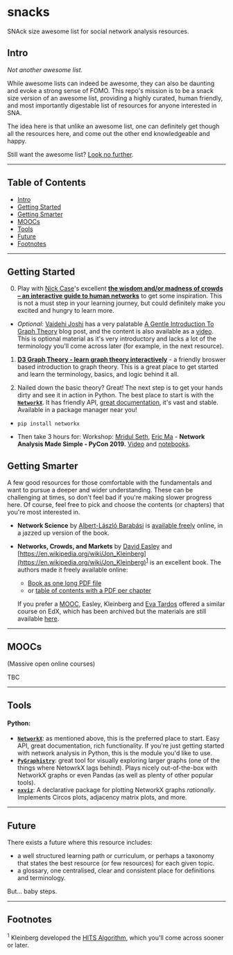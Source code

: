 # snacks
SNAck size awesome list for social network analysis resources.


## Intro

_Not another awesome list._

While awesome lists can indeed be awesome, they can also be daunting and evoke a strong sense of FOMO.
This repo's mission is to be a snack size version of an awesome list, providing a highly curated, human friendly, and most importantly digestable list of resources for anyone interested in SNA.

The idea here is that unlike an awesome list, one can definitely get though all the resources here, and come out the other end knowledgeable and happy.

Still want the awesome list? [Look no further](https://github.com/briatte/awesome-network-analysis).

***

## Table of Contents
- [Intro](#intro)
- [Getting Started](#getting-started)
- [Getting Smarter](#getting-smarter)
- [MOOCs](#moocs)
- [Tools](#tools)
- [Future](#future)
- [Footnotes](#footnotes)

***

## Getting Started

0. Play with [Nick Case](https://twitter.com/ncasenmare)'s excellent **[the wisdom and/or madness of crowds – an interactive guide to human networks](https://ncase.me/crowds/)** to get some inspiration. This is not a must step in your learning journey, but could definitely make you excited and hungry to learn more.

- _Optional:_ [Vaidehi Joshi](https://github.com/vaidehijoshi) has a very palatable [A Gentle Introduction To Graph Theory](https://dev.to/vaidehijoshi/a-gentle-introduction-to-graph-theory) blog post, and the content is also available as a [video](https://dev.to/vaidehijoshi/graph-theory--basecs-video-series-1cpo). This is optional material as it's very introductory and lacks a lot of the terminology you'll come across later (for example, in the next resource).

1. **[D3 Graph Theory - learn graph theory interactively](https://d3gt.com/index.html)** - a friendly broswer based introduction to graph theory. This is a great place to get started and learn the terminology, basics, and logic behind it all.

2. Nailed down the basic theory? Great! The next step is to get your hands dirty and see it in action in Python. The best place to start is with the **[`NetworkX`](http://networkx.github.io/)**. It has friendly API, [great documentation](https://networkx.github.io/documentation/stable/index.html), it's vast and stable. Available in a package manager near you!

  - `pip install networkx`

  - Then take 3 hours for: Workshop: [Mridul Seth](https://github.com/MridulS), [Eric Ma](https://github.com/ericmjl) - **Network Analysis Made Simple - PyCon 2019.** [Video](https://www.youtube.com/watch?v=eZs4MECCuYY) and [notebooks](https://github.com/ericmjl/Network-Analysis-Made-Simple).


## Getting Smarter

A few good resources for those comfortable with the fundamentals and want to pursue a deeper and wider understanding. These can be challenging at times, so don't feel bad if you're making slower progress here. Of course, feel free to pick and choose the contents (or chapters) that you're most interested in.

- **Network Science** by [Albert-László Barabási](https://en.wikipedia.org/wiki/Albert-L%C3%A1szl%C3%B3_Barab%C3%A1si) is [available freely](http://networksciencebook.com/) online, in a jazzed up version of the book.

- **Networks, Crowds, and Markets** by [David Easley](https://en.wikipedia.org/wiki/David_Easley) and [https://en.wikipedia.org/wiki/Jon_Kleinberg](https://en.wikipedia.org/wiki/Jon_Kleinberg)<sup>[1](#fn1)</sup> is an excellent book. The authors made it freely available online:
  - [Book as one long PDF file](https://www.cs.cornell.edu/home/kleinber/networks-book/networks-book.pdf)
  - or [table of contents with a PDF per chapter](http://www.cs.cornell.edu/home/kleinber/networks-book/)

  If you prefer a [MOOC](#MOOCs), Easley, Kleinberg and [Eva Tardos](https://en.wikipedia.org/wiki/%C3%89va_Tardos) offered a similar course on EdX, which has been archived but the materials are still available [here](https://www.edx.org/course/networks-crowds-and-markets).


***

## MOOCs

(Massive open online courses)

TBC


***

## Tools

#### Python:
- **[`NetworkX`](https://networkx.github.io/)**: as mentioned above, this is the preferred place to start. Easy API, great documentation, rich functionality. If you're just getting started with network analysis in Python, this is the module you'd like to use.
- **[`PyGraphistry`](https://github.com/graphistry/pygraphistry)**: great tool for visually exploring larger graphs (one of the things where NetowrkX lags behind). Plays nicely out-of-the-box with NetworkX graphs or even Pandas (as well as plenty of other popular tools).
- **[`nxviz`](https://github.com/ericmjl/nxviz)**: A declarative package for plotting NetworkX graphs _rationally_. Implements Circos plots, adjacency matrix plots, and more.

***

## Future

There exists a future where this resource includes:

* a well structured learning path or curriculum, or perhaps a taxonomy that states the best resource (or few resources) for each given topic.
* a glossary, one centralised, clear and consistent place for definitions and terminology.

But... baby steps.

***

## Footnotes

<a name="fn1"><sup>1</sup></a> Kleinberg developed the [HITS Algorithm](https://en.wikipedia.org/wiki/HITS_algorithm), which you'll come across sooner or later.
